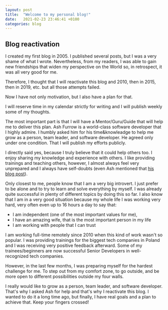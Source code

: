 ```yaml
---
layout: post
title:  "Welcome to my personal blog!"
date:   2021-02-23 23:46:41 +0100
categories: blog
---
```


## Blog reactivation

I created my first blog in 2005. I published several posts, but I was a very shame of what I wrote. Nevertheless, from my readers, I was able to gain new friendships that widen my perspective on the World so, in retrospect, it was all very good for me.

Therefore, I thought that I will reactivate this blog and 2010, then in 2015, then in 2019, etc. but all those attempts failed.

Now I have not only motivation, but I also have a plan for that.

I will reserve time in my calendar strictly for writing and I will publish weekly some of my thoughts.

The most important part is that I will have a Mentor/Guru/Guide that will help me to deliver this plan. Ash Furrow is a world-class software developer that I highly admire. I humbly asked him for his time&knowleadge to help me grow as a person, team leader, and software developer. He agreed only under one condition. That I will publish my efforts publicly.

I directly said yes, because I truly believe that it could help others too. I enjoy sharing my knowledge and experience with others. I like providing trainings and teaching others, however, I almost always feel very unprepared and I always have self-doubts (even Ash mentioned that [his blog post](https://ashfurrow.com/blog/normalizing-struggle/)).

Only closest to me, people know that I am a very big introvert. I just prefer to be alone and to try to learn and solve everything by myself. I was already quite successful in plenty of different topics by doing this so far. I also know that I am in a very good situation because my whole life I was working very hard, very often even up to 16 hours a day to say that:

- I am independent (one of the most important values for me),
- I have an amazing wife, that is the most important person in my life
- I am working with people that I can trust

I am working full-time remotely since 2010 when this kind of work wasn't so popular. I was providing trainings for the biggest tech companies in Poland and I was receiving very positive feedback afterward.
Some of my trainees/beginners are now successful Senior Developers in well-recognized tech companies.

However, in the last few months, I was preparing myself for the hardest challenge for me. To step out from my comfort zone, to go outside, and be more open to different possibilities outside my four walls. 

I really would like to grow as a person, team leader, and software developer. That's why I asked Ash for help and that's why I reactivate this blog. I wanted to do it a long time ago, but finally, I have real goals and a plan to achieve that. Keep your fingers crossed!

